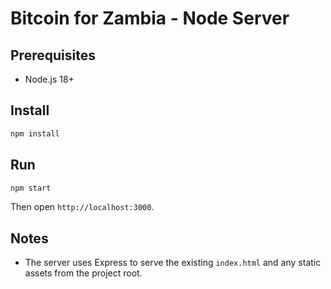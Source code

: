 # Bitcoin for Zambia - Node Server

## Prerequisites
- Node.js 18+

## Install
```bash
npm install
```

## Run
```bash
npm start
```
Then open `http://localhost:3000`.

## Notes
- The server uses Express to serve the existing `index.html` and any static assets from the project root.
